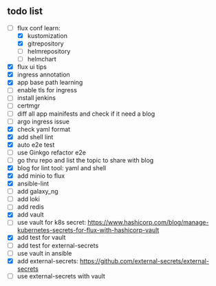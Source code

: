 ## todo list

- [ ] flux conf learn:
  - [x] kustomization
  - [x] gitrepository
  - [ ] helmrepository
  - [ ] helmchart
- [x] flux ui tips
- [x] ingress annotation
- [x] app base path learning
- [ ] enable tls for ingress
- [ ] install jenkins
- [ ] certmgr
- [ ] diff all app mainifests and check if it need a blog
- [ ] argo ingress issue
- [x] check yaml format
- [x] add shell lint
- [x] auto e2e test
- [ ] use Ginkgo refactor e2e
- [ ] go thru repo and list the topic to share with blog
- [x] blog for lint tool: yaml and shell
- [x] add minio to flux
- [x] ansible-lint
- [ ] add galaxy_ng
- [ ] add loki
- [ ] add redis
- [x] add vault
- [ ] use vault for k8s secret: https://www.hashicorp.com/blog/manage-kubernetes-secrets-for-flux-with-hashicorp-vault
- [x] add test for vault
- [ ] add test for external-secrets
- [ ] use vault in ansible
- [x] add external-secrets: https://github.com/external-secrets/external-secrets
- [ ] use external-secrets with vault

